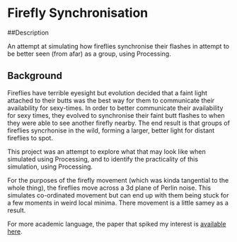 # Firefly Synchronisation
##Description

An attempt at simulating how fireflies synchronise their flashes in attempt to be better seen (from afar) as a group, using Processing.  

## Background
Fireflies have terrible eyesight but evolution decided that a faint light attached to their butts was the best way for them to communicate their availability for sexy-times. In order to better communicate their availability for sexy times, they evolved to synchronise their faint butt flashes to when they were able to see another firefly nearby. The end result is that groups of fireflies syncrhonise in the wild, forming a larger, better light for distant fireflies to spot.  

This project was an attempt to explore what that may look like when simulated using Processing, and to identify the practicality of this simulation, using Processing.  

For the purposes of the firefly movement (which was kinda tangential to the whole thing), the fireflies move across a 3d plane of Perlin noise. This simulates co-ordinated movement but can end up with them being stuck for a few moments in weird local minima. There movement is a little samey as a result.

For more academic language, the paper that spiked my interest is [available here](http://math.hmc.edu/math164/2006/runyeon/finalreport.pdf).
